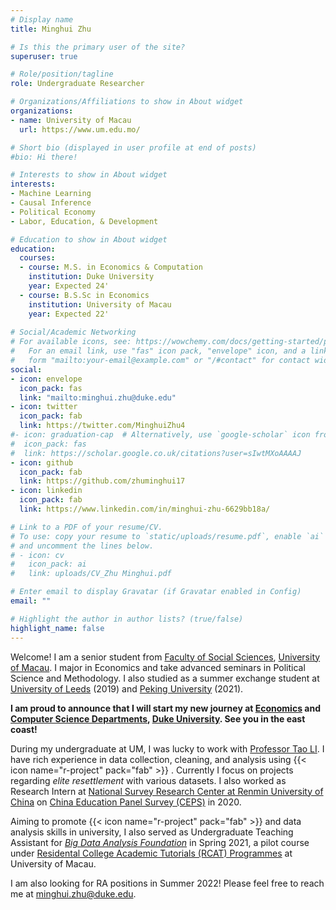 ```yaml
---
# Display name
title: Minghui Zhu

# Is this the primary user of the site?
superuser: true

# Role/position/tagline
role: Undergraduate Researcher

# Organizations/Affiliations to show in About widget
organizations:
- name: University of Macau
  url: https://www.um.edu.mo/

# Short bio (displayed in user profile at end of posts)
#bio: Hi there!

# Interests to show in About widget
interests:
- Machine Learning
- Causal Inference
- Political Economy
- Labor, Education, & Development

# Education to show in About widget
education:
  courses:
  - course: M.S. in Economics & Computation
    institution: Duke University
    year: Expected 24'
  - course: B.S.Sc in Economics
    institution: University of Macau
    year: Expected 22'
 
# Social/Academic Networking
# For available icons, see: https://wowchemy.com/docs/getting-started/page-builder/#icons
#   For an email link, use "fas" icon pack, "envelope" icon, and a link in the
#   form "mailto:your-email@example.com" or "/#contact" for contact widget.
social:
- icon: envelope
  icon_pack: fas
  link: "mailto:minghui.zhu@duke.edu"
- icon: twitter
  icon_pack: fab
  link: https://twitter.com/MinghuiZhu4
#- icon: graduation-cap  # Alternatively, use `google-scholar` icon from `ai` icon pack
#  icon_pack: fas
#  link: https://scholar.google.co.uk/citations?user=sIwtMXoAAAAJ
- icon: github
  icon_pack: fab
  link: https://github.com/zhuminghui17
- icon: linkedin
  icon_pack: fab
  link: https://www.linkedin.com/in/minghui-zhu-6629bb18a/

# Link to a PDF of your resume/CV.
# To use: copy your resume to `static/uploads/resume.pdf`, enable `ai` icons in `params.toml`, 
# and uncomment the lines below.
# - icon: cv
#   icon_pack: ai
#   link: uploads/CV_Zhu Minghui.pdf

# Enter email to display Gravatar (if Gravatar enabled in Config)
email: ""

# Highlight the author in author lists? (true/false)
highlight_name: false
---
```


Welcome! I am a senior student from [Faculty of Social Sciences](https://fss.um.edu.mo/), [University of Macau](https://www.um.edu.mo/). I major in Economics and take advanced seminars in Political Science and Methodology. I also studied as a summer exchange student at [University of Leeds](https://www.leeds.ac.uk/) (2019) and [Peking University](https://english.pku.edu.cn/) (2021). 

**I am proud to announce that I will start my new journey at [Economics](https://econ.duke.edu/) and [Computer Science Departments](https://www.cs.duke.edu/), [Duke University](https://duke.edu/). See you in the east coast!**

During my undergraduate at UM, I was lucky to work with [Professor Tao LI](https://www.um.edu.mo/fss/pa/about_us/staff/TaoLi.html). I have rich experience in data collection, cleaning, and analysis using {{< icon name="r-project" pack="fab" >}} . Currently I focus on projects regarding *elite resettlement* with various datasets. I also worked as Research Intern at [National Survey Research Center at Renmin University of China](http://nsrc.ruc.edu.cn/) on [China Education Panel Survey (CEPS)](http://ceps.ruc.edu.cn/English/Home.htm) in 2020.

Aiming to promote {{< icon name="r-project" pack="fab" >}}  and data analysis skills in university, I also served as Undergraduate Teaching Assistant for [*Big Data Analysis Foundation*](#teaching) in Spring 2021, a pilot course under [Residental College Academic Tutorials (RCAT) Programmes](https://rc.um.edu.mo/rc-academic-matters/rcat-programmes/) at University of Macau.  

I am also looking for RA positions in Summer 2022! Please feel free to reach me at minghui.zhu@duke.edu.
